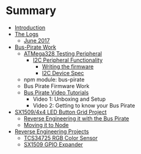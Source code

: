 # Summary

* [Introduction](README.md)
* [The Logs](the-logs.md)
  * [June 2017](the-logs/june-2017.md)
* [Bus-Pirate Work](bus-pirate-work.md)
  * [ATMega328 Testing Peripheral](atmega328-testing-peripheral.md)
    * [I2C Peripheral Functionality](atmega328-testing-peripheral/i2c-peripheral-functionality.md)
      * [Writing the firmware](atmega328-testing-peripheral/i2c-peripheral-functionality/writing-the-firmware.md)
      * [I2C Device Spec](atmega328-testing-peripheral/i2c-peripheral-functionality/i2c-device-spec.md)
  * npm module: bus-pirate
  * Bus Pirate Firmware Work
  * [Bus Pirate Video Tutorials](bus-pirate-video-tutorials.md)
    * Video 1: Unboxing and Setup
    * Video 2: Getting to know your Bus Pirate
* [SX1509/4x4 LED Button Grid Project](sx15094x4-led-button-grid-project.md)
  * [Reverse Engineering it with the Bus Pirate](sx15094x4-led-button-grid-project/reverse-engineering-it-with-the-bus-pirate.md)
  * [Moving it to Node](sx15094x4-led-button-grid-project/moving-it-to-node.md)
* [Reverse Engineering Projects](reverse-engineering-projects.md)
  * [TCS34725 RGB Color Sensor](reverse-engineering-projects/tcs34725-rgb-color-sensor.md)
  * [SX1509 GPIO Expander](reverse-engineering-projects/sx1509-gpio-expander.md)

